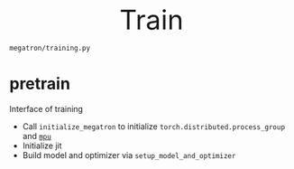 <div align='center'><font size='20'> Train </font></div>

`megatron/training.py`

# pretrain
Interface of training
* Call `initialize_megatron` to initialize `torch.distributed.process_group` and [`mpu`](mpu.md)
* Initialize jit
* Build model and optimizer via `setup_model_and_optimizer`